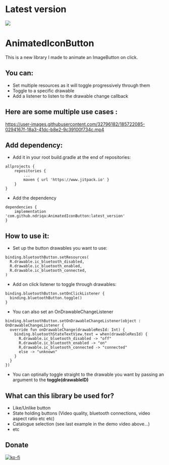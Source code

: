 # Latest version

[![](https://www.jitpack.io/v/ndriqa/AnimatedIconButton.svg)](https://www.jitpack.io/#ndriqa/AnimatedIconButton)

# AnimatedIconButton

This is a new library I made to animate an ImageButton on click.

## You can:
- Set multiple resources as it will toggle progressively through them
- Toggle to a specific drawable
- Add a listener to listen to the drawable change callback

## Here are some multiple use cases :

https://user-images.githubusercontent.com/32796182/185722085-0294167f-18a3-41dc-b8e2-9c39100f734c.mp4

## Add dependency:

- Add it in your root build.gradle at the end of repositories:
```
allprojects {
	repositories {
		...
		maven { url 'https://www.jitpack.io' }
	}
}
```

- Add the dependency
```
dependencies {
	implementation 'com.github.ndriqa:AnimatedIconButton:latest_version'
}
```

## How to use it:
- Set up the button drawables you want to use: 
```
binding.bluetoothButton.setResources(
  R.drawable.ic_bluetooth_disabled,
  R.drawable.ic_bluetooth_enabled,
  R.drawable.ic_bluetooth_connected,
)
```

- Add on click listener to toggle through drawables:
```
binding.bluetoothButton.setOnClickListener {
  binding.bluetoothButton.toggle()
}
```

- You can also set an OnDrawableChangeListener
```
binding.bluetoothButton.setOnDrawableChangeListener(object : OnDrawableChangeListener {
  override fun onDrawableChange(drawableResId: Int) {
    binding.bluetoothStateTextView.text = when(drawableResId) {
      R.drawable.ic_bluetooth_disabled -> "off"
      R.drawable.ic_bluetooth_enabled -> "on"
      R.drawable.ic_bluetooth_connected -> "connected"
      else -> "unknown"
    }
  }
})
```

- You can optinally toggle straight to the drawable you want by passing an argument to the **toggle(drawableID)**

## What can this library be used for?

- Like/Unlike button
- State holding buttons (Video quality, bluetooth connections, video aspect ratio etc etc)
- Catalogue selection (see last example in the demo video above...)
- etc

## Donate

[![ko-fi](https://ko-fi.com/img/githubbutton_sm.svg)](https://ko-fi.com/U7U2EEM2E)
